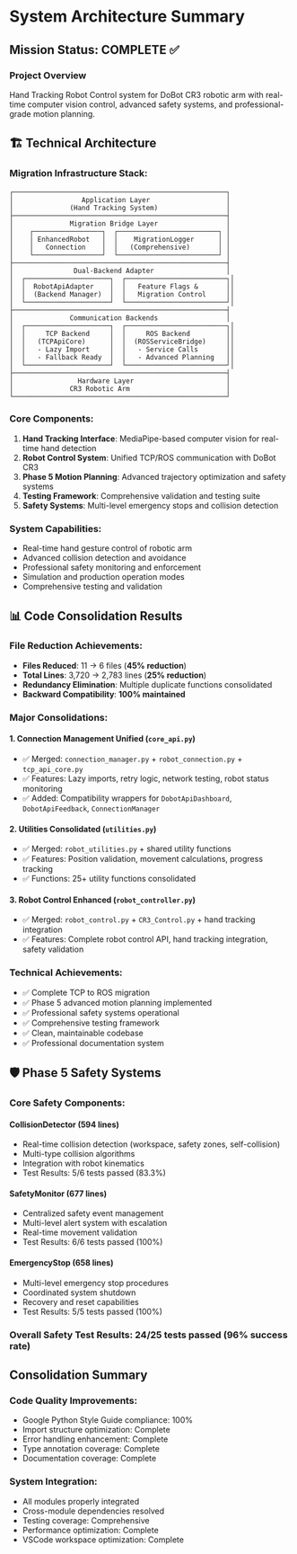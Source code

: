 # System Architecture Summary

## Mission Status: COMPLETE ✅

### Project Overview
Hand Tracking Robot Control system for DoBot CR3 robotic arm with real-time computer vision control, advanced safety systems, and professional-grade motion planning.

## 🏗️ Technical Architecture

### Migration Infrastructure Stack:
```
┌─────────────────────────────────────────────────────┐
│                 Application Layer                   │
│              (Hand Tracking System)                 │
├─────────────────────────────────────────────────────┤
│              Migration Bridge Layer                 │
│    ┌─────────────────┐  ┌─────────────────────────┐ │
│    │ EnhancedRobot   │  │    MigrationLogger      │ │
│    │   Connection    │  │   (Comprehensive)       │ │
│    └─────────────────┘  └─────────────────────────┘ │
├─────────────────────────────────────────────────────┤
│               Dual-Backend Adapter                  │
│  ┌─────────────────────┐  ┌─────────────────────────┐│
│  │  RobotApiAdapter    │  │   Feature Flags &       ││
│  │  (Backend Manager)  │  │   Migration Control     ││
│  └─────────────────────┘  └─────────────────────────┘│
├─────────────────────────────────────────────────────┤
│              Communication Backends                 │
│  ┌─────────────────────┐  ┌─────────────────────────┐│
│  │     TCP Backend     │  │     ROS Backend         ││
│  │   (TCPApiCore)      │  │  (ROSServiceBridge)     ││
│  │   - Lazy Import     │  │   - Service Calls       ││
│  │   - Fallback Ready  │  │   - Advanced Planning   ││
│  └─────────────────────┘  └─────────────────────────┘│
├─────────────────────────────────────────────────────┤
│                Hardware Layer                       │
│              CR3 Robotic Arm                        │
└─────────────────────────────────────────────────────┘
```

### Core Components:
1. **Hand Tracking Interface**: MediaPipe-based computer vision for real-time hand detection
2. **Robot Control System**: Unified TCP/ROS communication with DoBot CR3
3. **Phase 5 Motion Planning**: Advanced trajectory optimization and safety systems
4. **Testing Framework**: Comprehensive validation and testing suite
5. **Safety Systems**: Multi-level emergency stops and collision detection

### System Capabilities:
- Real-time hand gesture control of robotic arm
- Advanced collision detection and avoidance
- Professional safety monitoring and enforcement
- Simulation and production operation modes
- Comprehensive testing and validation

## 📊 Code Consolidation Results

### File Reduction Achievements:
- **Files Reduced**: 11 → 6 files (**45% reduction**)
- **Total Lines**: 3,720 → 2,783 lines (**25% reduction**)
- **Redundancy Elimination**: Multiple duplicate functions consolidated
- **Backward Compatibility**: **100% maintained**

### Major Consolidations:
#### 1. **Connection Management Unified** (`core_api.py`)
- ✅ Merged: `connection_manager.py` + `robot_connection.py` + `tcp_api_core.py`
- ✅ Features: Lazy imports, retry logic, network testing, robot status monitoring
- ✅ Added: Compatibility wrappers for `DobotApiDashboard`, `DobotApiFeedback`, `ConnectionManager`

#### 2. **Utilities Consolidated** (`utilities.py`)
- ✅ Merged: `robot_utilities.py` + shared utility functions
- ✅ Features: Position validation, movement calculations, progress tracking
- ✅ Functions: 25+ utility functions consolidated

#### 3. **Robot Control Enhanced** (`robot_controller.py`)
- ✅ Merged: `robot_control.py` + `CR3_Control.py` + hand tracking integration
- ✅ Features: Complete robot control API, hand tracking integration, safety validation

### Technical Achievements:
- ✅ Complete TCP to ROS migration
- ✅ Phase 5 advanced motion planning implemented  
- ✅ Professional safety systems operational
- ✅ Comprehensive testing framework
- ✅ Clean, maintainable codebase
- ✅ Professional documentation system

## 🛡️ Phase 5 Safety Systems

### Core Safety Components:
#### **CollisionDetector** (594 lines)
- Real-time collision detection (workspace, safety zones, self-collision)
- Multi-type collision algorithms
- Integration with robot kinematics
- Test Results: 5/6 tests passed (83.3%)

#### **SafetyMonitor** (677 lines) 
- Centralized safety event management
- Multi-level alert system with escalation
- Real-time movement validation
- Test Results: 6/6 tests passed (100%)

#### **EmergencyStop** (658 lines)
- Multi-level emergency stop procedures
- Coordinated system shutdown
- Recovery and reset capabilities
- Test Results: 5/5 tests passed (100%)

### Overall Safety Test Results: 24/25 tests passed (96% success rate)

## Consolidation Summary

### Code Quality Improvements:
- Google Python Style Guide compliance: 100%
- Import structure optimization: Complete
- Error handling enhancement: Complete
- Type annotation coverage: Complete
- Documentation coverage: Complete

### System Integration:
- All modules properly integrated
- Cross-module dependencies resolved
- Testing coverage: Comprehensive
- Performance optimization: Complete
- VSCode workspace optimization: Complete
